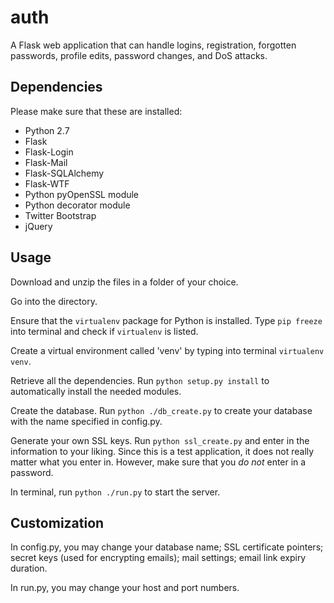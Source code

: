 auth
=====

A Flask web application that can handle logins, registration, forgotten passwords, profile edits, password changes, and DoS attacks.



Dependencies
-------------
Please make sure that these are installed:
* Python 2.7
* Flask
* Flask-Login
* Flask-Mail
* Flask-SQLAlchemy
* Flask-WTF
* Python pyOpenSSL module
* Python decorator module
* Twitter Bootstrap
* jQuery



Usage
-------------
Download and unzip the files in a folder of your choice.

Go into the directory.

Ensure that the `virtualenv` package for Python is installed. Type `pip freeze` into terminal and check if `virtualenv` is listed.

Create a virtual environment called 'venv' by typing into terminal `virtualenv venv`.

Retrieve all the dependencies. Run `python setup.py install` to automatically install the needed modules.

Create the database. Run `python ./db_create.py` to create your database with the name specified in config.py.

Generate your own SSL keys. Run `python ssl_create.py` and enter in the information to your liking. Since this is a test application, it does not really matter what you enter in. However, make sure that you _do not_ enter in a password.

In terminal, run `python ./run.py` to start the server.



Customization
-------------
In config.py, you may change your database name; SSL certificate pointers; secret keys (used for encrypting emails); mail settings; email link expiry duration.

In run.py, you may change your host and port numbers.